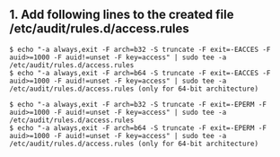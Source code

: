 ## 1. Add following lines to the created file /etc/audit/rules.d/access.rules
    $ echo "-a always,exit -F arch=b32 -S truncate -F exit=-EACCES -F auid>=1000 -F auid!=unset -F key=access" | sudo tee -a /etc/audit/rules.d/access.rules
    $ echo "-a always,exit -F arch=b64 -S truncate -F exit=-EACCES -F auid>=1000 -F auid!=unset -F key=access" | sudo tee -a /etc/audit/rules.d/access.rules (only for 64-bit architecture)

    $ echo "-a always,exit -F arch=b32 -S truncate -F exit=-EPERM -F auid>=1000 -F auid!=unset -F key=access" | sudo tee -a /etc/audit/rules.d/access.rules
    $ echo "-a always,exit -F arch=b64 -S truncate -F exit=-EPERM -F auid>=1000 -F auid!=unset -F key=access" | sudo tee -a /etc/audit/rules.d/access.rules (only for 64-bit architecture)

